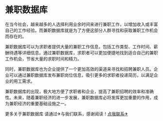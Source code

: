 # 兼职数据库

在当今社会，越来越多的人选择利用业余时间来进行兼职工作，以增加收入或丰富自己的工作经验。而兼职数据库就是为了方便这部分人群寻找和获取兼职工作机会而存在的。

兼职数据库可以为求职者提供大量的兼职工作信息，包括工作类型、工作时间、薪酬待遇等详细信息。通过兼职数据库，求职者可以更加便捷地找到适合自己的兼职工作机会，节省大量的求职时间和精力。

同时，兼职数据库也为企业提供了一个更加高效的渠道来寻找和招聘兼职人员。企业可以通过兼职数据库发布兼职岗位信息，吸引更多的求职者投递简历，以满足企业的用工需求。

兼职数据库的出现，极大地方便了求职者和企业，提高了兼职招聘的效率和准确性。未来，随着兼职经济的进一步发展，兼职数据库必将发挥更加重要的作用，成为兼职经济的重要基础设施之一。

更多关于兼职数据库 请通过✈与我们联系，感谢阅读！[点我联系✈](https://help.k02.cc)